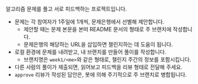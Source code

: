 알고리즘 문제를 풀고 서로 피드백하는 프로젝트입니다.

- 문제는 각 참여자가 1주일에 1개씩, 문제은행에서 선별해 제안합니다.
  - 제안할 때는 문제 본문을 본떠 README 문서의 형태로 주 브랜치에 작성합니다.
  - 문제은행의 해당하는 URL을 삽입하면 챌린지하는 데 도움이 됩니다.
- 로컬 환경에 문제를 내려받고, 내 브랜치를 만들어 풀이를 작성합니다.
  - 브랜치명은 `week1/<me>`와 같은 형태로, 챌린지 주간의 정보를 포함시킵니다.
- 다른 사람의 풀이가 제출되면, 읽어보고 피드백을 리뷰 형태로 전달해 주세요.
- `approve` 리뷰가 작성된 답안은, 봇에 의해 주기적으로 주 브랜치로 병합됩니다.
